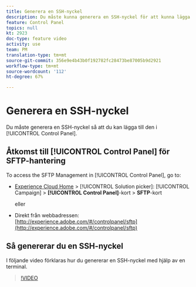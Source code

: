 ```yaml
---
title: Generera en SSH-nyckel
description: Du måste kunna generera en SSH-nyckel för att kunna lägga till den på kontrollpanelen i Adobe Campaign. I videon nedan förklaras hur du skapar en SSH-nyckel med hjälp av en terminal.
feature: Control Panel
topics: null
kt: 2923
doc-type: feature video
activity: use
team: PM
translation-type: tm+mt
source-git-commit: 356e9e4b43b0f192782fc28473be87005b9d2921
workflow-type: tm+mt
source-wordcount: '112'
ht-degree: 67%

---
```



# Generera en SSH-nyckel

Du måste generera en SSH-nyckel så att du kan lägga till den i [!UICONTROL Control Panel].

## Åtkomst till [!UICONTROL Control Panel] för SFTP-hantering

To access the SFTP Management in [!UICONTROL Control Panel], go to:

* [Experience Cloud Home](https://experience.adobe.com/#/home) > [!UICONTROL Solution picker]: [!UICONTROL Campaign] > **[!UICONTROL Control Panel]**-kort > **SFTP**-kort

   eller
* Direkt från webbadressen: [http://experience.adobe.com/#/controlpanel/sftp](http://experience.adobe.com/#/controlpanel/sftp)

## Så genererar du en SSH-nyckel

I följande video förklaras hur du genererar en SSH-nyckel med hjälp av en terminal.

>[!VIDEO](https://video.tv.adobe.com/v/27259?quality=12)
